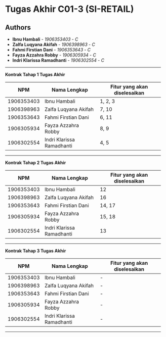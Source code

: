 # Tugas Akhir C01-3 (SI-RETAIL)
## Authors
* **Ibnu Hambali** - *1906353403* - *C*
* **Zalfa Luqyana Akifah** - *1906398963* - *C*
* **Fahmi Firstian Dani** - *1906353643* - *C*
* **Fayza Azzahra Robby** - *1906305934* - *C*
* **Indri Klarissa Ramadhanti** - *1906302554* - *C*

---
**Kontrak Tahap 1 Tugas Akhir**

| NPM | Nama Lengkap | Fitur yang akan diselesaikan  |
| ----------| --- | ---------- | 
| 1906353403 | Ibnu Hambali | 1, 2, 3 |
| 1906398963 | Zalfa Luqyana Akifah | 7, 10 |
| 1906353643 | Fahmi Firstian Dani | 6, 11 |
| 1906305934 | Fayza Azzahra Robby | 8, 9 |
| 1906302554 | Indri Klarissa Ramadhanti | 4, 5 |

---
**Kontrak Tahap 2 Tugas Akhir**

| NPM | Nama Lengkap | Fitur yang akan diselesaikan  |
| ----------| --- | ---------- | 
| 1906353403 | Ibnu Hambali | 12 |
| 1906398963 | Zalfa Luqyana Akifah | 16 |
| 1906353643 | Fahmi Firstian Dani | 14, 17 |
| 1906305934 | Fayza Azzahra Robby | 15, 18 |
| 1906302554 | Indri Klarissa Ramadhanti | 13 |

---
**Kontrak Tahap 3 Tugas Akhir**

| NPM | Nama Lengkap | Fitur yang akan diselesaikan  |
| ----------| --- | ---------- | 
| 1906353403 | Ibnu Hambali | - |
| 1906398963 | Zalfa Luqyana Akifah | - |
| 1906353643 | Fahmi Firstian Dani | - |
| 1906305934 | Fayza Azzahra Robby | - |
| 1906302554 | Indri Klarissa Ramadhanti | - |
---

